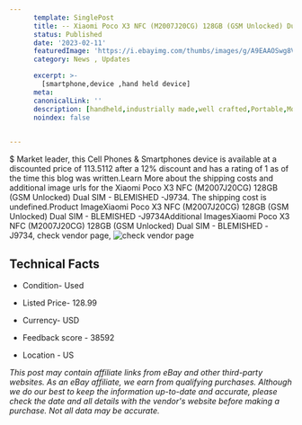 ```yaml
---
      template: SinglePost
      title: -- Xiaomi Poco X3 NFC (M2007J20CG) 128GB (GSM Unlocked) Dual SIM - BLEMISHED -J9734
      status: Published
      date: '2023-02-11'
      featuredImage: 'https://i.ebayimg.com/thumbs/images/g/A9EAAOSwg8Vj2sSk/s-l225.jpg'
      category: News , Updates

      excerpt: >-
        [smartphone,device ,hand held device]
      meta:
      canonicalLink: ''
      description: [handheld,industrially made,well crafted,Portable,Mobile,Compact,Convenient,Lightweight,Maneuverable,Man-portable,Miniature,Carriable,Hand-held,Light,Holdable,Transportable,Mobile device,Pocket-sized,On-the-go,Wireless,Cordless,Compact size,Convenient size, smartphone,device ,hand held device]
      noindex: false

        
---
```

$
    Market leader, this Cell Phones & Smartphones device is available at a discounted price of 113.5112 after a 12% discount and has a rating of 1 as of the time this blog was written.Learn More about the shipping costs and additional image urls for the Xiaomi Poco X3 NFC (M2007J20CG) 128GB (GSM Unlocked) Dual SIM - BLEMISHED -J9734. The shipping cost is undefined.Product ImageXiaomi Poco X3 NFC (M2007J20CG) 128GB (GSM Unlocked) Dual SIM - BLEMISHED -J9734Additional ImagesXiaomi Poco X3 NFC (M2007J20CG) 128GB (GSM Unlocked) Dual SIM - BLEMISHED -J9734, check vendor page, ![check vendor page](https://origin-galleryplus.ebayimg.com/ws/web/134433351844_2_0_1/225x225.jpg,https://origin-galleryplus.ebayimg.com/ws/web/134433351844_3_0_1/225x225.jpg,https://origin-galleryplus.ebayimg.com/ws/web/134433351844_4_0_1/225x225.jpg,https://origin-galleryplus.ebayimg.com/ws/web/134433351844_5_0_1/225x225.jpg,https://origin-galleryplus.ebayimg.com/ws/web/134433351844_6_0_1/225x225.jpg,https://origin-galleryplus.ebayimg.com/ws/web/134433351844_7_0_1/225x225.jpg,https://origin-galleryplus.ebayimg.com/ws/web/134433351844_8_0_1/225x225.jpg)
    
    

 ## Technical Facts 



     
      

 - Condition- Used 


      

 - Listed Price- 128.99 


      

 - Currency- USD 


      

 - Feedback score - 38592 


      

 - Location - US 


      
      

 *_This post may contain affiliate links from eBay and other third-party websites. As an eBay affiliate, we earn from qualifying purchases. Although we do our best to keep the information up-to-date and accurate, please check the date and all details with the vendor's website before making a purchase. Not all data may be accurate._*



    
    
    
    
    